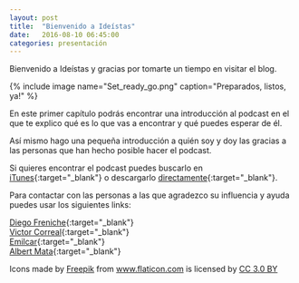 ```yaml
---
layout: post
title:  "Bienvenido a Ideístas"
date:   2016-08-10 06:45:00
categories: presentación
---
```

Bienvenido a Ideístas y gracias por tomarte un tiempo en visitar el blog.

{% include image name="Set_ready_go.png" caption="Preparados, listos, ya!" %}

En este primer capítulo podrás encontrar una introducción al podcast en el que te explico qué es lo que vas a encontrar y qué puedes esperar de él.

Así mismo hago una pequeña introducción a quién soy y doy las gracias a las personas que han hecho posible hacer el podcast.

Si quieres encontrar el podcast puedes buscarlo en [iTunes](http://www.itunes.com){:target="_blank"} o descargarlo [directamente](http://www.ideistas.com/podcast1.mp3){:target="_blank"}.

Para contactar con las personas a las que agradezco su influencia y ayuda puedes usar los siguientes links:

[Diego Freniche](http://www.freniche.com){:target="_blank"}<br>
[Victor Correal](http://www.victorcorreal.com){:target="_blank"}<br>
[Emilcar](http://www.emilcar.fm){:target="_blank"}<br>
[Albert Mata](http://www.albertmata.com){:target="_blank"}<br>


<div>Icons made by <a href="http://www.freepik.com" title="Freepik">Freepik</a> from <a href="http://www.flaticon.com" title="Flaticon">www.flaticon.com</a> is licensed by <a href="http://creativecommons.org/licenses/by/3.0/" title="Creative Commons BY 3.0" target="_blank">CC 3.0 BY</a></div>

